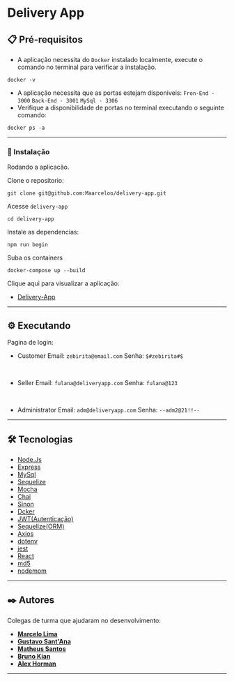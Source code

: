 # Delivery App

<!-- TEXTO EM CONSTRUCAO -->

## 📋 Pré-requisitos

- A aplicação necessita do `Docker` instalado localmente, execute o comando no terminal para verificar a instalação.

```
docker -v
```

- A aplicação necessita que as portas estejam disponiveis:
`Fron-End - 3000`
`Back-End - 3001`
`MySql - 3306`
- Verifique a disponibilidade de portas no terminal executando o seguinte comando:

```
docker ps -a
```

---

### 🔧 Instalação

Rodando a aplicacão.

Clone o repositorio:

```
git clone git@github.com:Maarceloo/delivery-app.git
```

Acesse `delivery-app`

```
cd delivery-app
```

Instale as dependencias:

```
npm run begin
```

Suba os containers

```
docker-compose up --build
```

Clique aqui para visualizar a aplicação:

- [Delivery-App](http://localhost:3000/login)

---

## ⚙️ Executando

Pagina de login:

- Customer
Email: `zebirita@email.com`
Senha: `$#zebirita#$`
<br/>

- Seller
Email: `fulana@deliveryapp.com`
Senha: `fulana@123`
<br/>

- Administrator
Email: `adm@deliveryapp.com`
Senha: `--adm2@21!!--`

---

## 🛠️ Tecnologias

- [Node.Js](https://nodejs.org/en/)
- [Express](http://expressjs.com/)
- [MySql](https://www.mysql.com/)
- [Sequelize](https://sequelize.org/)
- [Mocha](https://mochajs.org/)
- [Chai](https://www.chaijs.com/)
- [Sinon](https://sinonjs.org/)
- [Dcker](https://www.docker.com/)
- [JWT(Autenticação)](https://jwt.io/)
- [Sequelize(ORM)](https://sequelize.org/)
- [Axios](https://axios-http.com/ptbr/)
- [dotenv](https://www.npmjs.com/package/dotenv)
- [jest](https://jestjs.io/)
- [React](https://pt-br.reactjs.org/)
- [md5](https://www.md5hashgenerator.com/)
- [nodemom](https://www.npmjs.com/package/nodemon)

---

## ✒️ Autores

Colegas de turma que ajudaram no desenvolvimento:

- [**Marcelo Lima**](https://github.com/Maarceloo)
- [**Gustavo Sant'Ana**](https://github.com/GustavoAnatnas)
- [**Matheus Santos**](https://github.com/MatheusKRC)
- [**Bruno Kian**](https://github.com/brunokian)
- [**Alex Horman**](https://github.com/Alex-Horman-de-Medeiros-Correia)

---

